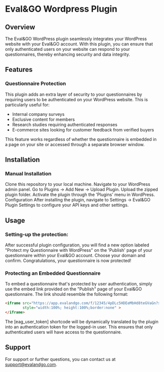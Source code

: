 # Eval&GO Wordpress Plugin
## Overview
The Eval&GO WordPress plugin seamlessly integrates your WordPress website with your Eval&GO account. With this plugin, you can ensure that only authenticated users on your website can respond to your questionnaires, thereby enhancing security and data integrity.

## Features
### Questionnaire Protection
This plugin adds an extra layer of security to your questionnaires by requiring users to be authenticated on your WordPress website. This is particularly useful for:

- Internal company surveys
- Exclusive content for members
- Research studies requiring authenticated responses
- E-commerce sites looking for customer feedback from verified buyers

This feature works regardless of whether the questionnaire is embedded in a page on your site or accessed through a separate browser window.

## Installation
### Manual Installation
Clone this repository to your local machine.
Navigate to your WordPress admin panel.
Go to Plugins -> Add New -> Upload Plugin.
Upload the zipped plugin folder.
Activate the plugin through the 'Plugins' menu in WordPress.
Configuration
After installing the plugin, navigate to Settings -> Eval&GO Plugin Settings to configure your API keys and other settings.

## Usage
### Setting-up the protection:
After successful plugin configuration, you will find a new option labeled "Protect my Questionnaire with WordPress" on the 'Publish' page of your questionnaire within your Eval&GO account. Choose your domain and confirm. Congratulations, your questionnaire is now protected!
### Protecting an Embedded Questionnaire
To embed a questionnaire that's protected by user authentication, simply use the embed link provided on the "Publish" page of your Eval&GO questionnaire. The link should resemble the following format:
```html
<iframe src="https://app.evalandgo.com/f/12345/4pDLc5HDEeMbHd8teGVaGn?s=987d984d82b025?[eag_user_token]" 
        style="width:100%; height:100%;border:none" >
</iframe>
```

The [eag_user_token] shortcode will be dynamically translated by the plugin into an authentication token for the logged-in user. This ensures that only authenticated users will have access to the questionnaire.

## Support
For support or further questions, you can contact us at support@evalandgo.com.
